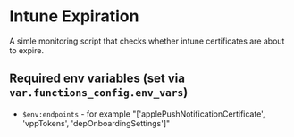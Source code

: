 # Intune Expiration

A simle monitoring script that checks whether intune certificates are about to expire.

## Required env variables (set via `var.functions_config.env_vars`)
- `$env:endpoints` - for example "['applePushNotificationCertificate',   'vppTokens',   'depOnboardingSettings']"

